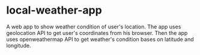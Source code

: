 # local-weather-app

A web app to show weather condition of user's location. The app uses geolocation API to get user's coordinates from his browser.
Then the app uses openweathermap API to get weather's condition bases on latitude and longitude.

